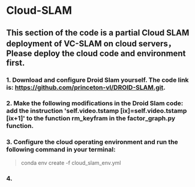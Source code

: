 # Cloud-SLAM
## This section of the code is a partial Cloud SLAM deployment of VC-SLAM on cloud servers，Please deploy the cloud code and environment first.
### 1. Download and configure Droid Slam yourself. The code link is: https://github.com/princeton-vl/DROID-SLAM.git.
### 2. Make the following modifications in the Droid Slam code: add the instruction 'self.video.tstamp [ix]=self.video.tstamp [ix+1]' to the function rm_keyfram in the factor_graph.py function.
### 3. Configure the cloud operating environment and run the following command in your terminal:
> conda env create -f cloud_slam_env.yml
### 4. 

